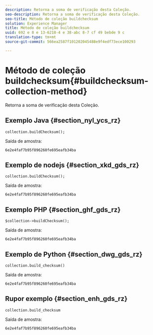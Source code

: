 ```yaml
---
description: Retorna a soma de verificação desta Coleção.
seo-description: Retorna a soma de verificação desta Coleção.
seo-title: Método de coleção buildchecksum
solution: Experience Manager
title: Método de coleção buildchecksum
uuid: 692 e 8 e 13-6218-4 e 38-abc 8-7 cf 49 bebde 9 c
translation-type: tm+mt
source-git-commit: 566ea2587f101202045488e9f4edf73ece100293

---
```



# Método de coleção buildchecksum{#buildchecksum-collection-method}

Retorna a soma de verificação desta Coleção.

## Exemplo Java {#section_nyl_ycs_rz}

```
collection.buildChecksum(); 
```

Saída de amostra:

```
6e2e4faf7b95f896260fe695eafb34ba 
```

## Exemplo de nodejs {#section_xkd_gds_rz}

```
collection.buildChecksum(); 
```

Saída de amostra:

```
6e2e4faf7b95f896260fe695eafb34ba 
```

## Exemplo PHP {#section_ghf_gds_rz}

```
$collection->buildChecksum(); 
```

Saída de amostra:

```
6e2e4faf7b95f896260fe695eafb34ba 
```

## Exemplo de Python {#section_dwg_gds_rz}

```
collection.build_checksum() 
```

Saída de amostra:

```
6e2e4faf7b95f896260fe695eafb34ba 
```

## Rupor exemplo {#section_enh_gds_rz}

```
collection.build_checksum
```

Saída de amostra:

```
6e2e4faf7b95f896260fe695eafb34ba 
```

